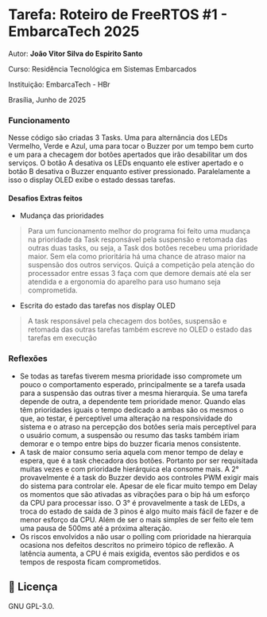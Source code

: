 
# Tarefa: Roteiro de FreeRTOS #1 - EmbarcaTech 2025

Autor: **João Vitor Silva do Espirito Santo**

Curso: Residência Tecnológica em Sistemas Embarcados

Instituição: EmbarcaTech - HBr

Brasília, Junho de 2025

### Funcionamento

Nesse código são criadas 3 Tasks. Uma para alternância dos LEDs Vermelho, Verde e Azul, uma para tocar o Buzzer por um tempo bem curto e um para a checagem dor botões apertados que irão desabilitar  um dos serviços. O botão A desativa os LEDs enquanto ele estiver apertado e o botão B desativa o Buzzer enquanto estiver pressionado. Paralelamente a isso o display OLED exibe o estado dessas tarefas.

#### Desafios Extras feitos

* Mudança das prioridades
> Para um funcionamento melhor do programa foi feito uma mudança na prioridade da Task responsável pela suspensão e retomada das outras duas tasks, ou seja, a Task dos botões recebeu uma prioridade maior.
Sem ela como prioritária há uma chance de atraso maior na suspensão dos outros serviços. Quiçá a competição pela atenção do processador entre essas 3 faça com que demore demais até ela ser atendida e a ergonomia do aparelho para uso humano seja comprometida.

* Escrita do estado das tarefas nos display OLED
> A task responsável pela checagem dos botões, suspensão e retomada das outras tarefas também escreve no OLED o estado das tarefas em execução

### Reflexões

* Se todas as tarefas tiverem mesma prioridade isso compromete um pouco o comportamento esperado, principalmente se a tarefa usada para a suspensão das outras tiver a mesma hierarquia. Se uma tarefa depende de outra, a dependente tem prioridade menor. Quando elas têm prioridades iguais o tempo dedicado a ambas são os mesmos o que, ao testar, é perceptível uma alteração na responsividade do sistema e o atraso na percepção dos botões seria mais perceptível para o usuário comum, a suspensão ou resumo das tasks também iriam demorar e o tempo entre bips do buzzer ficaria menos consistente.
* A task de maior consumo seria aquela com menor tempo de delay e espera, que é a task checadora dos botões. Portanto por ser requisitada muitas vezes e com prioridade hierárquica ela consome mais. A 2° provavelmente é a task do Buzzer devido aos controles PWM exigir mais do sistema para controlar ele. Apesar de ele ficar muito tempo em Delay os momentos que são ativadas as vibrações para o bip há um esforço da CPU para processar isso. O 3° é provavelmente a task de LEDs, a troca do estado de saída de 3 pinos é algo muito mais fácil de fazer e de menor esforço da CPU. Além de ser o mais simples de ser feito ele tem uma pausa de 500ms até a próxima alteração.
* Os riscos envolvidos a não usar o polling com prioridade na hierarquia ocasiona nos defeitos descritos no primeiro tópico de reflexão. A latência aumenta, a CPU é mais exigida, eventos são perdidos e os tempos de resposta ficam comprometidos.

## 📜 Licença
GNU GPL-3.0.
